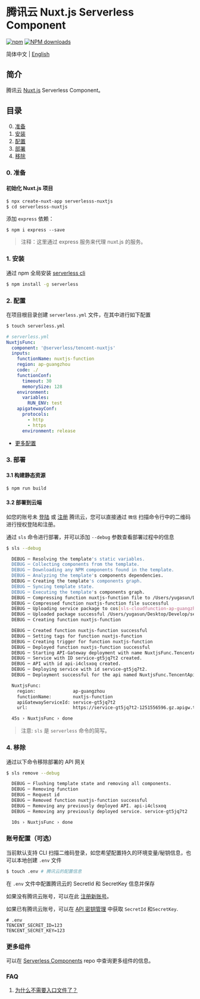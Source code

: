 # 腾讯云 Nuxt.js Serverless Component

[![npm](https://img.shields.io/npm/v/%40serverless%2Ftencent-nuxtjs)](http://www.npmtrends.com/%40serverless%2Ftencent-nuxtjs)
[![NPM downloads](http://img.shields.io/npm/dm/%40serverless%2Ftencent-nuxtjs.svg?style=flat-square)](http://www.npmtrends.com/%40serverless%2Ftencent-nuxtjs)

简体中文 | [English](https://github.com/serverless-components/tencent-nuxtjs/blob/master/README.en.md)

## 简介

腾讯云 [Nuxt.js](https://github.com/nuxt/nuxt.js) Serverless Component。

## 目录

0. [准备](#0-准备)
1. [安装](#1-安装)
1. [配置](#2-配置)
1. [部署](#3-部署)
1. [移除](#4-移除)

### 0. 准备

#### 初始化 Nuxt.js 项目

```bash
$ npx create-nuxt-app serverlesss-nuxtjs
$ cd serverlesss-nuxtjs
```

添加 `express` 依赖：

```
$ npm i express --save
```

> 注释：这里通过 express 服务来代理 nuxt.js 的服务。

### 1. 安装

通过 npm 全局安装 [serverless cli](https://github.com/serverless/serverless)

```bash
$ npm install -g serverless
```

### 2. 配置

在项目根目录创建 `serverless.yml` 文件，在其中进行如下配置

```bash
$ touch serverless.yml
```

```yml
# serverless.yml
NuxtjsFunc:
  component: '@serverless/tencent-nuxtjs'
  inputs:
    functionName: nuxtjs-function
    region: ap-guangzhou
    code: ./
    functionConf:
      timeout: 30
      memorySize: 128
    environment:
      variables:
        RUN_ENV: test
    apigatewayConf:
      protocols:
        - http
        - https
      environment: release
```

- [更多配置](https://github.com/serverless-components/tencent-nuxtjs/tree/master/docs/configure.md)

### 3. 部署

#### 3.1 构建静态资源

```bash
$ npm run build
```

#### 3.2 部署到云端

如您的账号未 [登陆](https://cloud.tencent.com/login) 或 [注册](https://cloud.tencent.com/register) 腾讯云，您可以直接通过 `微信` 扫描命令行中的二维码进行授权登陆和注册。

通过 `sls` 命令进行部署，并可以添加 `--debug` 参数查看部署过程中的信息

```bash
$ sls --debug

  DEBUG ─ Resolving the template's static variables.
  DEBUG ─ Collecting components from the template.
  DEBUG ─ Downloading any NPM components found in the template.
  DEBUG ─ Analyzing the template's components dependencies.
  DEBUG ─ Creating the template's components graph.
  DEBUG ─ Syncing template state.
  DEBUG ─ Executing the template's components graph.
  DEBUG ─ Compressing function nuxtjs-function file to /Users/yugasun/Desktop/Develop/serverless/tencent-nuxtjs/example/.serverless/nuxtjs-function.zip.
  DEBUG ─ Compressed function nuxtjs-function file successful
  DEBUG ─ Uploading service package to cos[sls-cloudfunction-ap-guangzhou-code]. sls-cloudfunction-default-nuxtjs-function-1583031760.zip
  DEBUG ─ Uploaded package successful /Users/yugasun/Desktop/Develop/serverless/tencent-nuxtjs/example/.serverless/nuxtjs-function.zip
  DEBUG ─ Creating function nuxtjs-function

  DEBUG ─ Created function nuxtjs-function successful
  DEBUG ─ Setting tags for function nuxtjs-function
  DEBUG ─ Creating trigger for function nuxtjs-function
  DEBUG ─ Deployed function nuxtjs-function successful
  DEBUG ─ Starting API-Gateway deployment with name NuxtjsFunc.TencentApiGateway in the ap-guangzhou region
  DEBUG ─ Service with ID service-gt5jq7t2 created.
  DEBUG ─ API with id api-i4clsxoq created.
  DEBUG ─ Deploying service with id service-gt5jq7t2.
  DEBUG ─ Deployment successful for the api named NuxtjsFunc.TencentApiGateway in the ap-guangzhou region.

  NuxtjsFunc:
    region:              ap-guangzhou
    functionName:        nuxtjs-function
    apiGatewayServiceId: service-gt5jq7t2
    url:                 https://service-gt5jq7t2-1251556596.gz.apigw.tencentcs.com/release/

  45s › NuxtjsFunc › done
```

> 注意: `sls` 是 `serverless` 命令的简写。

### 4. 移除

通过以下命令移除部署的 API 网关

```bash
$ sls remove --debug

  DEBUG ─ Flushing template state and removing all components.
  DEBUG ─ Removing function
  DEBUG ─ Request id
  DEBUG ─ Removed function nuxtjs-function successful
  DEBUG ─ Removing any previously deployed API. api-i4clsxoq
  DEBUG ─ Removing any previously deployed service. service-gt5jq7t2

  10s › NuxtjsFunc › done
```

### 账号配置（可选）

当前默认支持 CLI 扫描二维码登录，如您希望配置持久的环境变量/秘钥信息，也可以本地创建 `.env` 文件

```bash
$ touch .env # 腾讯云的配置信息
```

在 `.env` 文件中配置腾讯云的 SecretId 和 SecretKey 信息并保存

如果没有腾讯云账号，可以在此 [注册新账号](https://cloud.tencent.com/register)。

如果已有腾讯云账号，可以在 [API 密钥管理](https://console.cloud.tencent.com/cam/capi) 中获取 `SecretId` 和`SecretKey`.

```text
# .env
TENCENT_SECRET_ID=123
TENCENT_SECRET_KEY=123
```

### 更多组件

可以在 [Serverless Components](https://github.com/serverless/components) repo 中查询更多组件的信息。

### FAQ

1. [为什么不需要入口文件了？](https://github.com/serverless-components/tencent-nuxtjs/issues/1)

